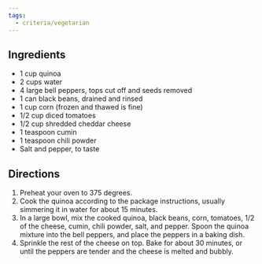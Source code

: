 ```yaml
---
tags:
  - criteria/vegetarian
---
```


## Ingredients
- 1 cup quinoa
- 2 cups water
- 4 large bell peppers, tops cut off and seeds removed
- 1 can black beans, drained and rinsed
- 1 cup corn (frozen and thawed is fine)
- 1/2 cup diced tomatoes
- 1/2 cup shredded cheddar cheese
- 1 teaspoon cumin
- 1 teaspoon chili powder
- Salt and pepper, to taste

## Directions
1. Preheat your oven to 375 degrees. 
2. Cook the quinoa according to the package instructions, usually simmering it in water for about 15 minutes. 
3. In a large bowl, mix the cooked quinoa, black beans, corn, tomatoes, 1/2 of the cheese, cumin, chili powder, salt, and pepper. Spoon the quinoa mixture into the bell peppers, and place the peppers in a baking dish.
4. Sprinkle the rest of the cheese on top. Bake for about 30 minutes, or until the peppers are tender and the cheese is melted and bubbly.